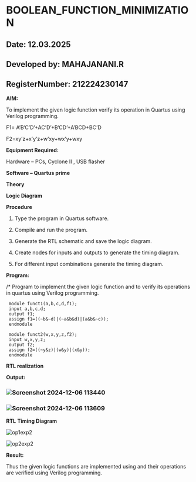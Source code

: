# BOOLEAN_FUNCTION_MINIMIZATION
## Date: 12.03.2025
## Developed by: MAHAJANANI.R
## RegisterNumber: 212224230147

**AIM:**

To implement the given logic function verify its operation in Quartus using Verilog programming.

F1= A’B’C’D’+AC’D’+B’CD’+A’BCD+BC’D 

F2=xy’z+x’y’z+w’xy+wx’y+wxy

**Equipment Required:**

Hardware – PCs, Cyclone II , USB flasher

**Software – Quartus prime**

**Theory**

**Logic Diagram**

**Procedure**

1.	Type the program in Quartus software.

2.	Compile and run the program.

3.	Generate the RTL schematic and save the logic diagram.

4.	Create nodes for inputs and outputs to generate the timing diagram.

5.	For different input combinations generate the timing diagram.


**Program:**

/* Program to implement the given logic function and to verify its operations in quartus using Verilog programming. 
```
 module funct1(a,b,c,d,f1);
 input a,b,c,d;
 output f1;
 assign f1=((~b&~d)|(~a&b&d)|(a&b&~c));
 endmodule
```
```
 module funct2(w,x,y,z,f2);
 input w,x,y,z;
 output f2;
 assign f2=((~y&z)|(w&y)|(x&y));
 endmodule
``` 


**RTL realization**

**Output:**
### ![Screenshot 2024-12-06 113440](https://github.com/user-attachments/assets/07a8c9a5-c40f-4f2d-96fc-74027ba73a61)
### ![Screenshot 2024-12-06 113609](https://github.com/user-attachments/assets/8d4b749a-1b51-4c5f-b361-672ddeaf4069)

**RTL**
**Timing Diagram**

![op1exp2](https://github.com/user-attachments/assets/14bf71e9-b26b-430f-8a00-244269c9d183)

![op2exp2](https://github.com/user-attachments/assets/4cd61a64-261c-400e-9763-31619895d9c5)


**Result:**

Thus the given logic functions are implemented using and their operations are verified using Verilog programming.

